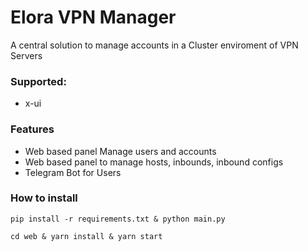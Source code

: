 # Elora VPN Manager
A central solution to manage accounts in a Cluster enviroment of VPN Servers

### Supported:
- x-ui

### Features
- Web based panel Manage users and accounts
- Web based panel to manage hosts, inbounds, inbound configs
- Telegram Bot for Users

### How to install
`pip install -r requirements.txt & python main.py`

`cd web & yarn install & yarn start`



